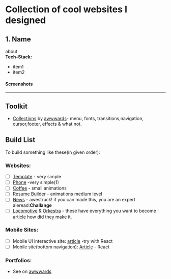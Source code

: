 # Collection of cool websites I designed


## 1. Name
about
<br>**Tech-Stack:**
* item1
* item2
#### Screenshots

<hr>



## Toolkit
* [Collections](https://www.awwwards.com/collections/) by [awwwards](https://www.awwwards.com)- menu, fonts, transitions,navigation, cursor,footer, effects & what not.

## Build List
To build something like these(in given order):
### Websites:
* [ ] [Template](https://toi.io/) - very simple
* [ ] [Phone](https://www.revols.com/) -very simple(1)
* [ ] [Coffee](https://us.camposcoffee.com/) - small animations
* [ ] [Resume Builder](https://www.wozber.com/us) - animations medium level
* [ ] [News](https://www.bundle.app/en/contact) - awestruck! if you can made this, you are an expert aleread:**Challange**
* [ ] [Locomotive](https://locomotive.ca/en/play) & [Orkestra](https://orkestra.ca/en/homepage) - these have everything you want to become : [article](https://www.awwwards.com/in-the-mind-of-orkestra-building-a-website-that-kills-the-traditional-agency-model.html) how did they make it.
### Mobile Sites:
* [ ] Mobile UI interactive site: [article](https://medium.muz.li/ui-interactions-of-the-week-174-a80537babf54) -try with React
* [ ] Mobile site(bottom navigation): [Article](https://www.smashingmagazine.com/2019/08/bottom-navigation-pattern-mobile-web-pages/) - React 

### Portfolios:
* See on [awwwards](https://www.awwwards.com/awwwards/collections/freelance-portfolio/)